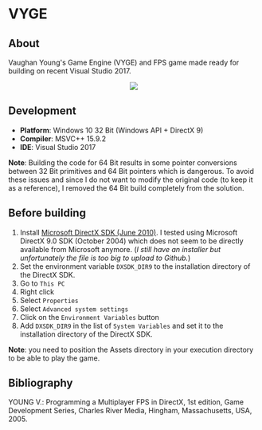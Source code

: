 # VYGE

## About
Vaughan Young's Game Engine (VYGE) and FPS game made ready for building on recent Visual Studio 2017.
<p align="center"><img src="res/FPS.png"></p>

## Development
* **Platform**: Windows 10 32 Bit (Windows API + DirectX 9)
* **Compiler**: MSVC++ 15.9.2
* **IDE**: Visual Studio 2017

**Note**: Building the code for 64 Bit results in some pointer conversions between 32 Bit primitives and 64 Bit pointers which is dangerous. To avoid these issues and since I do not want to modify the original code (to keep it as a reference), I removed the 64 Bit build completely from the solution.

## Before building
1. Install [Microsoft DirectX SDK (June 2010)](https://www.microsoft.com/en-us/download/details.aspx?id=6812). I tested using Microsoft DirectX 9.0 SDK (October 2004) which does not seem to be directly available from Microsoft anymore. (*I still have an installer but unfortunately the file is too big to upload to Github.*)
2. Set the environment variable `DXSDK_DIR9` to the installation directory of the DirectX SDK.
  1. Go to `This PC`
  2. Right click
  3. Select `Properties`
  4. Select `Advanced system settings`
  5. Click on the `Environment Variables` button
  6. Add `DXSDK_DIR9` in the list of `System Variables` and set it to the installation directory of the DirectX SDK.
  
**Note**: you need to position the Assets directory in your execution directory to be able to play the game.

## Bibliography
YOUNG V.: Programming a Multiplayer FPS in DirectX, 1st edition, Game Development Series, Charles River Media, Hingham, Massachusetts, USA, 2005.
